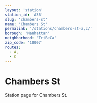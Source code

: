 ```yaml
---
layout: 'station'
station_id: 'A36'
slug: 'chambers-st'
name: 'Chambers St'
permalink: '/stations/chambers-st-a,c/'
borough: 'Manhattan'
neighborhood: 'TriBeCa'
zip_code: '10007'
routes:
  - A,
  - C
---
```

# Chambers St

Station page for Chambers St.
